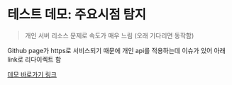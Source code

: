 # 테스트 데모: 주요시점 탐지
> 개인 서버 리소스 문제로 속도가 매우 느림 (오래 기다리면 동작함)

Github page가 https로 서비스되기 때문에 개인 api를 적용하는데 이슈가 있어 아래 link로 리다이렉트 함
 
[데모 바로가기 링크](http://www.saerok.com/docs/project/news/datewise)